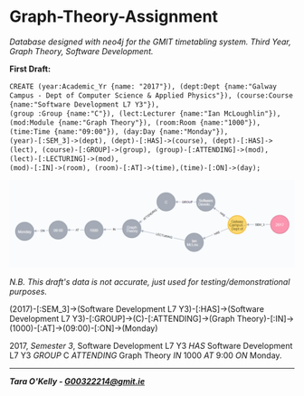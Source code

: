 # Graph-Theory-Assignment
*Database designed with neo4j for the GMIT timetabling system. Third Year, Graph Theory, Software Development.*

**First Draft:**

```
CREATE (year:Academic_Yr {name: "2017"}), (dept:Dept {name:"Galway Campus - Dept of Computer Science & Applied Physics"}), (course:Course {name:"Software Development L7 Y3"}), 
(group :Group {name:"C"}), (lect:Lecturer {name:"Ian McLoughlin"}), (mod:Module {name:"Graph Theory"}), (room:Room {name:"1000"}), (time:Time {name:"09:00"}), (day:Day {name:"Monday"}), 
(year)-[:SEM_3]->(dept), (dept)-[:HAS]->(course), (dept)-[:HAS]->(lect), (course)-[:GROUP]->(group), (group)-[:ATTENDING]->(mod), (lect)-[:LECTURING]->(mod), 
(mod)-[:IN]->(room), (room)-[:AT]->(time),(time)-[:ON]->(day);
```

![alt text](https://github.com/taraokelly/Graph-Theory-Assignment/blob/master/img/v0.PNG "v0.0.1")

*N.B. This draft's data is not accurate, just used for testing/demonstrational purposes.*

(2017)-[:SEM_3]->(Software Development L7 Y3)-[:HAS]->(Software Development L7 Y3)-[:GROUP]->(C)-[:ATTENDING]->(Graph Theory)-[:IN]->(1000)-[:AT]->(09:00)-[:ON]->(Monday)

2017, *Semester 3*, Software Development L7 Y3 *HAS* Software Development L7 Y3 *GROUP* C *ATTENDING* Graph Theory *IN* 1000 *AT* 9:00 *ON* Monday.

-----

__*Tara O'Kelly - G00322214@gmit.ie*__